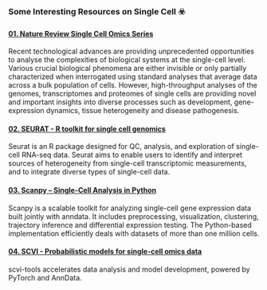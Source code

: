 ### Some Interesting Resources on Single Cell ☣️

#### [01. Nature Review Single Cell Omics Series](https://www.nature.com/collections/sxnwgntqsk)
Recent technological advances are providing unprecedented opportunities to analyse the complexities of biological systems at the single-cell level. Various crucial biological phenomena are either invisible or only partially characterized when interrogated using standard analyses that average data across a bulk population of cells. However, high-throughput analyses of the genomes, transcriptomes and proteomes of single cells are providing novel and important insights into diverse processes such as development, gene-expression dynamics, tissue heterogeneity and disease pathogenesis.

#### [02. SEURAT - R toolkit for single cell genomics](https://satijalab.org/seurat/)
Seurat is an R package designed for QC, analysis, and exploration of single-cell RNA-seq data. Seurat aims to enable users to identify and interpret sources of heterogeneity from single-cell transcriptomic measurements, and to integrate diverse types of single-cell data.

#### [03. Scanpy – Single-Cell Analysis in Python](https://scanpy.readthedocs.io/en/stable/)
Scanpy is a scalable toolkit for analyzing single-cell gene expression data built jointly with anndata. It includes preprocessing, visualization, clustering, trajectory inference and differential expression testing. The Python-based implementation efficiently deals with datasets of more than one million cells.


#### [04. SCVI - Probabilistic models for single-cell omics data](https://scvi-tools.org/)
scvi-tools accelerates data analysis and model development, powered by PyTorch and AnnData.

